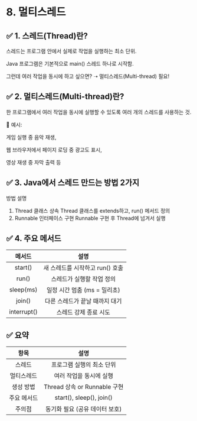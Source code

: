 # 8. 멀티스레드
## ✅ 1. 스레드(Thread)란?
스레드는 프로그램 안에서 실제로 작업을 실행하는 최소 단위.

Java 프로그램은 기본적으로 main() 스레드 하나로 시작함.

그런데 여러 작업을 동시에 하고 싶으면?
➝ 멀티스레드(Multi-thread) 필요!

## ✅ 2. 멀티스레드(Multi-thread)란?
한 프로그램에서 여러 작업을 동시에 실행할 수 있도록
여러 개의 스레드를 사용하는 것.

📌 예시:

게임 실행 중 음악 재생,

웹 브라우저에서 페이지 로딩 중 광고도 표시,

영상 재생 중 자막 출력 등

## ✅ 3. Java에서 스레드 만드는 방법 2가지
방법	설명
1. Thread 클래스 상속	Thread 클래스를 extends하고, run() 메서드 정의
2. Runnable 인터페이스 구현	Runnable 구현 후 Thread에 넘겨서 실행


## ✅ 4. 주요 메서드
|메서드|	설명|
|:----:|:----:|
|start()	|새 스레드를 시작하고 run() 호출|
|run()	|스레드가 실행할 작업 정의|
|sleep(ms)	|일정 시간 멈춤 (ms = 밀리초)|
|join()|	다른 스레드가 끝날 때까지 대기|
|interrupt()	|스레드 강제 종료 시도|

## ✅ 요약
|항목|	설명|
|:----:|:----:|
|스레드	|프로그램 실행의 최소 단위|
|멀티스레드|	여러 작업을 동시에 실행|
|생성 방법	|Thread 상속 or Runnable 구현|
|주요 메서드|	start(), sleep(), join()|
|주의점|	동기화 필요 (공유 데이터 보호)|
